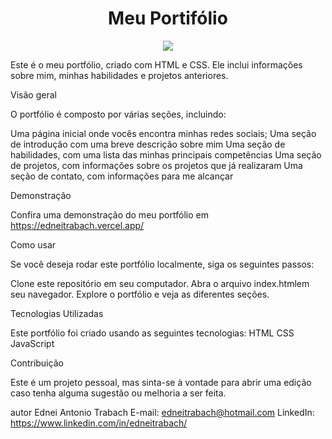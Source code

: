 <h1 align="center">Meu Portifólio</h1>

<p align="center">
<img src="http://img.shields.io/static/v1?label=STATUS&message=EM%20DESENVOLVIMENTO&color=GREEN&style=for-the-badge"/>
</p>

Este é o meu portfólio, criado com HTML e CSS. Ele inclui informações sobre mim, minhas habilidades e projetos anteriores.

Visão geral

O portfólio é composto por várias seções, incluindo:

Uma página inicial onde vocês encontra minhas redes sociais;
Uma seção de introdução com uma breve descrição sobre mim
Uma seção de habilidades, com uma lista das minhas principais competências
Uma seção de projetos, com informações sobre os projetos que já realizaram
Uma seção de contato, com informações para me alcançar

Demonstração

Confira uma demonstração do meu portfólio em https://edneitrabach.vercel.app/

Como usar

Se você deseja rodar este portfólio localmente, siga os seguintes passos:

Clone este repositório em seu computador.
Abra o arquivo index.htmlem seu navegador.
Explore o portfólio e veja as diferentes seções.

Tecnologias Utilizadas

Este portfólio foi criado usando as seguintes tecnologias:
HTML
CSS
JavaScript

Contribuição

Este é um projeto pessoal, mas sinta-se à vontade para abrir uma edição caso tenha alguma sugestão ou melhoria a ser feita.

autor
Ednei Antonio Trabach
E-mail: edneitrabach@hotmail.com
LinkedIn: https://www.linkedin.com/in/edneitrabach/
